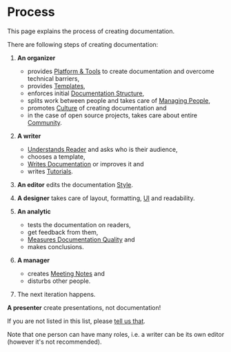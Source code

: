 Process
=======

This page explains the process of creating documentation.

There are following steps of creating documentation:

1. **An organizer**

    * provides [Platform & Tools](platform.md) to create documentation and
      overcome technical barriers,
    * provides [Templates](templates.md),
    * enforces initial [Documentation Structure](structure.md),
    * splits work between people and takes care of [Managing
      People](managing.md),
    * promotes [Culture](culture.md) of creating documentation and
    * in the case of open source projects, takes care about entire
      [Community](community.md).

2. **A writer**

    * [Understands Reader](understandreader.md) and asks who is their audience,
    * chooses a template,
    * [Writes Documentation](writing.md) or improves it and
    * writes [Tutorials](tutorials.md).

3. **An editor** edits the documentation [Style](style.md).

4. **A designer** takes care of layout, formatting, [UI](ui.md) and
   readability.

5. **An analytic** 

    * tests the documentation on readers,
    * get feedback from them,
    * [Measures Documentation Quality](metrics.md) and
    * makes conclusions.

6. **A manager**

    * creates [Meeting Notes](meetings.md) and
    * disturbs other people.

7. The next iteration happens.

**A presenter** create presentations, not documentation!

<span class="warn"></span>If you are not listed in this list, please [tell us
that](https://github.com/chrismedrela/docs-guide/issues/new).

Note that one person can have many roles, i.e. a writer can be its own editor
(however it's not recommended).